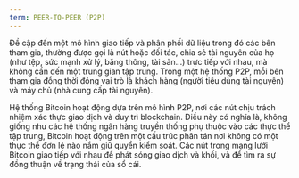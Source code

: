 ```yaml
---
term: PEER-TO-PEER (P2P)
---
```


Đề cập đến một mô hình giao tiếp và phân phối dữ liệu trong đó các bên tham gia, thường được gọi là nút hoặc đối tác, chia sẻ tài nguyên của họ (như tệp, sức mạnh xử lý, băng thông, tài sản...) trực tiếp với nhau, mà không cần đến một trung gian tập trung. Trong một hệ thống P2P, mỗi bên tham gia đồng thời đóng vai trò là khách hàng (người tiêu dùng tài nguyên) và máy chủ (nhà cung cấp tài nguyên).

Hệ thống Bitcoin hoạt động dựa trên mô hình P2P, nơi các nút chịu trách nhiệm xác thực giao dịch và duy trì blockchain. Điều này có nghĩa là, không giống như các hệ thống ngân hàng truyền thống phụ thuộc vào các thực thể tập trung, Bitcoin hoạt động trên một cấu trúc phân tán nơi không có một thực thể đơn lẻ nào nắm giữ quyền kiểm soát. Các nút trong mạng lưới Bitcoin giao tiếp với nhau để phát sóng giao dịch và khối, và để tìm ra sự đồng thuận về trạng thái của sổ cái.